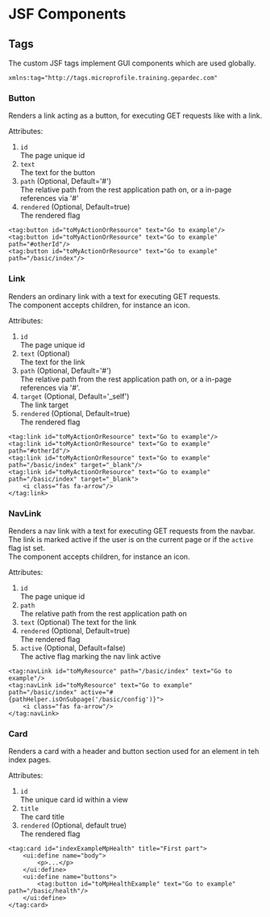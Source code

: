 # JSF Components

## Tags

The custom JSF tags implement GUI components which are used globally.

`xmlns:tag="http://tags.microprofile.training.gepardec.com"` 

### Button

Renders a link acting as a button, for executing GET requests like with a link.

Attributes:

1. `id`  
The page unique id
2. `text`  
The text for the button
3. `path` (Optional, Default='#')  
The relative path from the rest application path on, or a in-page references via '#'
4. `rendered` (Optional, Default=true)  
The rendered flag

```
<tag:button id="toMyActionOrResource" text="Go to example"/>
<tag:button id="toMyActionOrResource" text="Go to example" path="#otherId"/>
<tag:button id="toMyActionOrResource" text="Go to example" path="/basic/index"/>
```

### Link

Renders an ordinary link with a text for executing GET requests.  
The component accepts children, for instance an icon.

Attributes:

1. `id`  
The page unique id
2. `text` (Optional)    
The text for the link
3. `path` (Optional, Default='#')  
The relative path from the rest application path on, or a in-page references via '#'.
4. `target` (Optional, Default='_self')  
The link target
5. `rendered` (Optional, Default=true)  
The rendered flag

```
<tag:link id="toMyActionOrResource" text="Go to example"/>
<tag:link id="toMyActionOrResource" text="Go to example" path="#otherId"/>
<tag:link id="toMyActionOrResource" text="Go to example" path="/basic/index" target="_blank"/>
<tag:link id="toMyActionOrResource" text="Go to example" path="/basic/index" target="_blank">
    <i class="fas fa-arrow"/>
</tag:link>
```

### NavLink

Renders a nav link with a text for executing GET requests from the navbar.  
The link is marked active if the user is on the current page or if the ``active`` flag ist set.  
The component accepts children, for instance an icon.

Attributes:

1. `id`  
The page unique id
2. `path`  
The relative path from the rest application path on
3. `text` (Optional)
The text for the link
4. `rendered` (Optional, Default=true)  
The rendered flag
5. `active` (Optional, Default=false)  
The active flag marking the nav link active

```
<tag:navLink id="toMyResource" path="/basic/index" text="Go to example"/>
<tag:navLink id="toMyResource" text="Go to example" path="/basic/index" active="#{pathHelper.isOnSubpage('/basic/config')}">
    <i class="fas fa-arrow"/>
</tag:navLink>
```

### Card

Renders a card with a header and button section used for an element in teh index pages.

Attributes:

1. `id`  
The unique card id within a view
2. `title`   
The card title
3. `rendered` (Optional, default true)  
The rendered flag

```
<tag:card id="indexExampleMpHealth" title="First part">
    <ui:define name="body">
        <p>...</p>
    </ui:define>
    <ui:define name="buttons">
        <tag:button id="toMpHealthExample" text="Go to example" path="/basic/health"/>
    </ui:define>
</tag:card>
```